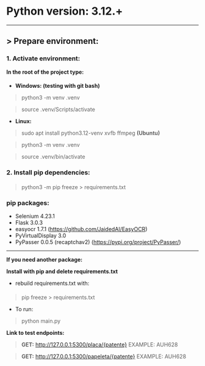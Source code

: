 # Python version: 3.12.+

---

## > Prepare environment:

### 1. Activate environment:
**In the root of the project type:**
####
- **Windows: (testing with git bash)**


> python3 -m venv .venv

> source .venv/Scripts/activate

- **Linux:**
> sudo apt install python3.12-venv xvfb ffmpeg **(Ubuntu)**

> python3 -m venv .venv

> source .venv/bin/activate

### 2. Install pip dependencies:
####
> python3 -m pip freeze > requirements.txt

### pip packages:
 - Selenium 4.23.1 
 - Flask    3.0.3
 - easyocr  1.7.1 (https://github.com/JaidedAI/EasyOCR)
 - PyVirtualDisplay 3.0
 - PyPasser 0.0.5 (recaptchav2) (https://pypi.org/project/PyPasser/)

---

**If you need another package:**

**Install with pip and delete requirements.txt**
- rebuild requirements.txt with:
####
> pip freeze > requirements.txt

- To run:
> python main.py

**Link to test endpoints:**

> **GET:** http://127.0.0.1:5300/placa/{patente} EXAMPLE: AUH628

> **GET:** http://127.0.0.1:5300/papeleta/{patente} EXAMPLE: AUH628
